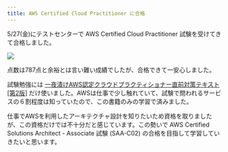 ```yaml
---
title: AWS Certified Cloud Practitioner に合格
---
```

5/27(金)にテストセンターで AWS Certified Cloud Practitioner 試験を受けてきて合格しました。

![](https://lh6.googleusercontent.com/0X0e_Hz7qdxpC-hDWYN2yCUtSVXcO5U_jX1kk-0QUxHqfzMhpr6jhzJrixeITnC6W87smCA-NUU-Z8CB1e646KOq4Dq2Kw22ryUmOae7RbXMqLBTGiuiwEyhAxuE1MphNUjAjglv8b9kxkW7Sg)

点数は787点と余裕とは言い難い成績でしたが、合格できて一安心しました。

試験勉強には [一夜漬けAWS認定クラウドプラクティショナー直前対策テキスト\[第2版\]](https://www.amazon.co.jp/dp/4798067156) だけ使いました。AWSは仕事で少し触れていて、試験で問われるサービスの６割程度は知っていたので、この書籍のみの学習で済みました。

仕事でAWSを利用したアーキテクチャ設計を知りたいため資格を取りましたが、この資格だけでは不十分だと感じています。この勢いで AWS Certified Solutions Architect - Associate 試験 (SAA-C02) の合格を目指して学習していきたいと思います。
